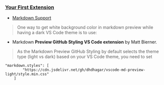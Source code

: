 ### [Your First Extension](https://code.visualstudio.com/api/get-started/your-first-extension) 
- [Markdown Support](https://stackoverflow.com/questions/55180020/set-background-color-on-visual-studio-code-markdown-preview)
> One way to get white background color in markdown preview while having a dark VS Code theme is to use:
- Markdown **Preview GitHub Styling VS Code extension** by Matt Bierner.

> As the Markdown Preview GitHub Styling by default selects the theme type (light vs dark) based on your VS Code theme, you need to set
```
"markdown.styles": [
        "https://cdn.jsdelivr.net/gh/dhdhagar/vscode-md-preview-light/style.min.css"
    ]
```

